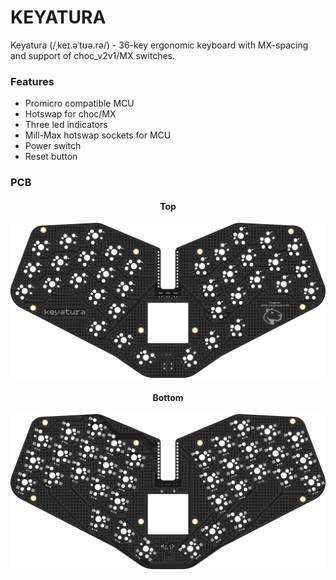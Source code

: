 # KEYATURA
Keyatura (/ˌkeɪ.əˈtʊə.rə/) - 36-key ergonomic keyboard with MX-spacing and support of choc_v2v1/MX switches.
### Features
* Promicro compatible MCU
* Hotswap for choc/MX
* Three led indicators
* Mill-Max hotswap sockets for MCU
* Power switch
* Reset button
### PCB
#### <div align="center">Top<div>
![](images/top.png)
#### <div align="center">Bottom<div>
![](images/bottom.png)